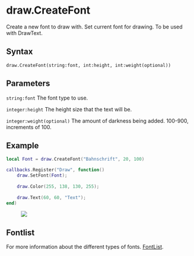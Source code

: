 # draw.CreateFont
Create a new font to draw with. Set current font for drawing. To be used with DrawText.

## Syntax
```
draw.CreateFont(string:font, int:height, int:weight(optional))
```

## Parameters
```string:font``` The font type to use.

```integer:height``` The height size that the text will be.

```integer:weight(optional)``` The amount of darkness being added. 100-900, increments of 100.


## Example
```lua
local Font = draw.CreateFont("Bahnschrift", 20, 100)

callbacks.Register("Draw", function()
    draw.SetFont(Font);
	
	draw.Color(255, 138, 130, 255);
	
	draw.Text(60, 60, "Text");
end)
```

<figure>
  <img src="/kb/lua/docs/library/draw/createfont.png"/>
</figure>

## Fontlist
For more information about the different types of fonts.
[FontList](/kb/lua/docs/library/draw/fontlist/).